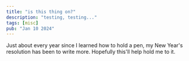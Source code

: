 ```yaml
---
title: "is this thing on?"
description: "testing, testing..."
tags: [misc]
pub: "Jan 10 2024"
---
```


Just about every year since I learned how to hold a pen, my New Year's resolution has been to write more. Hopefully this'll help hold me to it.
